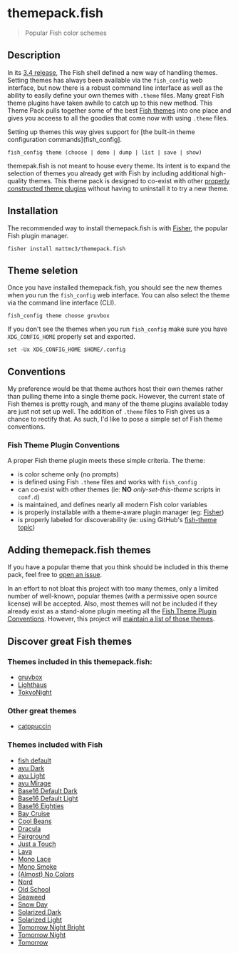 # themepack.fish

> Popular Fish color schemes


## Description

In its [3.4 release][fish_3_4], The Fish shell defined a new way of handling themes. Setting themes has always been available via the `fish_config` web interface, but now there is a robust command line interface as well as the ability to easily define your own themes with `.theme` files. Many great Fish theme plugins have taken awhile to catch up to this new method. This Theme Pack pulls together some of the best [Fish themes][gh-topic-fish-theme] into one place and gives you acceess to all the goodies that come now with using `.theme` files.

Setting up themes this way gives support for [the built-in theme configuration commands](fish_config].

```fish
fish_config theme (choose | demo | dump | list | save | show)
```

themepak.fish is not meant to house every theme. Its intent is to expand the selection of themes you already get with Fish by including additional high-quality themes. This theme pack is designed to co-exist with other [properly constructed theme plugins](#fish-theme-plugin-conventions) without having to uninstall it to try a new theme.

## Installation

The recommended way to install themepack.fish is with [Fisher][fisher], the popular Fish plugin manager.

```fish
fisher install mattmc3/themepack.fish
```

## Theme seletion

Once you have installed themepack.fish, you should see the new themes when you run the `fish_config` web interface. You can also select the theme via the command line interface (CLI).

```fish
fish_config theme choose gruvbox
```

If you don't see the themes when you run `fish_config` make sure you have `XDG_CONFIG_HOME` properly set and exported.

```fish
set -Ux XDG_CONFIG_HOME $HOME/.config
```

## Conventions

My preference would be that theme authors host their own themes rather than pulling theme into a single theme pack. However, the current state of Fish themes is pretty rough, and many of the theme plugins available today are just not set up well. The addition of `.theme` files to Fish gives us a chance to rectify that. As such, I'd like to pose a simple set of Fish theme conventions.

### Fish Theme Plugin Conventions

A proper Fish theme plugin meets these simple criteria. The theme:

- is color scheme only (no prompts)
- is defined using Fish `.theme` files and works with `fish_config`
- can co-exist with other themes (ie: **NO** _only-set-this-theme_ scripts in `conf.d`)
- is maintained, and defines nearly all modern Fish color variables
- is properly installable with a theme-aware plugin manager (eg: [Fisher][fisher])
- is properly labeled for discoverability (ie: using GitHub's [fish-theme topic][gh-topic-fish-theme])


## Adding themepack.fish themes

If you have a popular theme that you think should be included in this theme pack, feel free to [open an issue](https://github.com/mattmc3/themepack.fish/issues).

In an effort to not bloat this project with too many themes, only a limited number of well-known, popular themes (with a permissive open source license) will be accepted. Also, most themes will not be included if they already exist as a stand-alone plugin meeting all the [Fish Theme Plugin Conventions](#fish-theme-plugin-conventions). However, this project will [maintain a list of those themes](#other-great-themes).

## Discover great Fish themes

### Themes included in this themepack.fish:

- [gruvbox][gruvbox]
- [Lighthaus][lighthaus]
- [TokyoNight][tokyonight]

### Other great themes

- [catppuccin](https://github.com/catppuccin/fish)

### Themes included with Fish

- [fish default][fish_incl_themes]
- [ayu Dark][fish_incl_themes]
- [ayu Light][fish_incl_themes]
- [ayu Mirage][fish_incl_themes]
- [Base16 Default Dark][fish_incl_themes]
- [Base16 Default Light][fish_incl_themes]
- [Base16 Eighties][fish_incl_themes]
- [Bay Cruise][fish_incl_themes]
- [Cool Beans][fish_incl_themes]
- [Dracula][fish_incl_themes]
- [Fairground][fish_incl_themes]
- [Just a Touch][fish_incl_themes]
- [Lava][fish_incl_themes]
- [Mono Lace][fish_incl_themes]
- [Mono Smoke][fish_incl_themes]
- [(Almost) No Colors][fish_incl_themes]
- [Nord][fish_incl_themes]
- [Old School][fish_incl_themes]
- [Seaweed][fish_incl_themes]
- [Snow Day][fish_incl_themes]
- [Solarized Dark][fish_incl_themes]
- [Solarized Light][fish_incl_themes]
- [Tomorrow Night Bright][fish_incl_themes]
- [Tomorrow Night][fish_incl_themes]
- [Tomorrow][fish_incl_themes]


[fish_config]:          https://fishshell.com/docs/current/cmds/fish_config.html
[fish_3_4]:             https://github.com/fish-shell/fish-shell/releases/tag/3.4.0
[fisher]:               https://github.com/jorgebucaran/fisher
[gh-topic-fish-theme]:  https://github.com/topics/fish-theme
[gruvbox]:              https://github.com/morhetz/gruvbox
[lighthaus]:            https://github.com/lighthaus-theme/fish
[tokyonight]:           https://github.com/folke/tokyonight.nvim
[fish_incl_themes]:     https://github.com/fish-shell/fish-shell/tree/master/share/tools/web_config/themes
